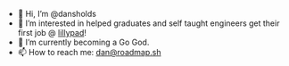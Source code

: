 - 👋 Hi, I’m @dansholds
- 👀 I’m interested in helped graduates and self taught engineers get their first job @ [lillypad](https://lillypadjobs.com)!
- 🌱 I’m currently becoming a Go God.
- 📫 How to reach me: dan@roadmap.sh
